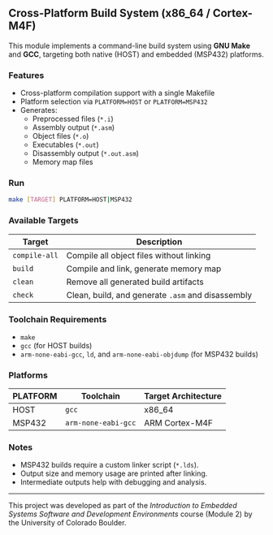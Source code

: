 ## Cross-Platform Build System (x86_64 / Cortex-M4F)

This module implements a command-line build system using **GNU Make** and **GCC**, targeting both native (HOST) and embedded (MSP432) platforms.

### Features

- Cross-platform compilation support with a single Makefile
- Platform selection via `PLATFORM=HOST` or `PLATFORM=MSP432`
- Generates:
  - Preprocessed files (`*.i`)
  - Assembly output (`*.asm`)
  - Object files (`*.o`)
  - Executables (`*.out`)
  - Disassembly output (`*.out.asm`)
  - Memory map files

### Run

```bash
make [TARGET] PLATFORM=HOST|MSP432
```

### Available Targets

| Target        | Description                                                   |
| ------------- | ------------------------------------------------------------- |
| `compile-all` | Compile all object files without linking                      |
| `build`       | Compile and link, generate memory map                         |
| `clean`       | Remove all generated build artifacts                          |
| `check`       | Clean, build, and generate `.asm` and disassembly             |

### Toolchain Requirements

* `make`
* `gcc` (for HOST builds)
* `arm-none-eabi-gcc`, `ld`, and `arm-none-eabi-objdump` (for MSP432 builds)

### Platforms

| PLATFORM | Toolchain           | Target Architecture |
| -------- | ------------------- | ------------------- |
| HOST     | `gcc`               | x86_64              |
| MSP432   | `arm-none-eabi-gcc` | ARM Cortex-M4F      |

### Notes

* MSP432 builds require a custom linker script (`*.lds`).
* Output size and memory usage are printed after linking.
* Intermediate outputs help with debugging and analysis.

---

This project was developed as part of the *Introduction to Embedded Systems Software and Development Environments* course (Module 2) by the University of Colorado Boulder.

